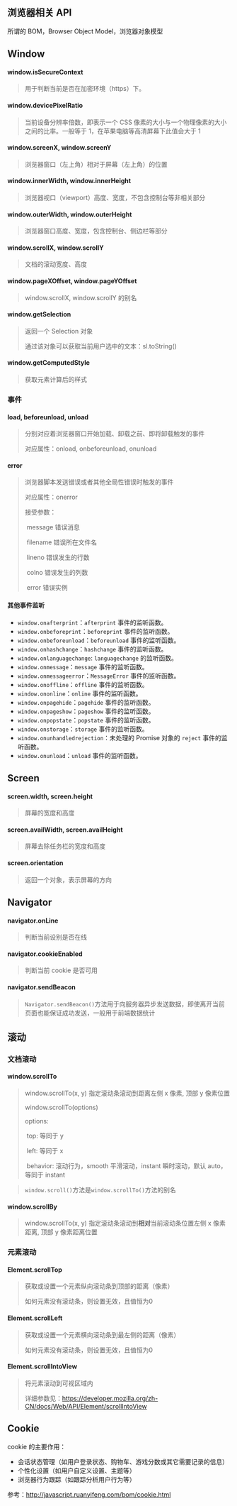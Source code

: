 ## 浏览器相关 API

所谓的 BOM，Browser Object Model，浏览器对象模型



## Window



#### window.isSecureContext

> 用于判断当前是否在加密环境（https）下。



#### window.devicePixelRatio

> 当前设备分辨率倍数，即表示一个 CSS 像素的大小与一个物理像素的大小之间的比率。一般等于 1，在苹果电脑等高清屏幕下此值会大于 1



#### window.screenX, window.screenY

> 浏览器窗口（左上角）相对于屏幕（左上角）的位置



#### window.innerWidth, window.innerHeight

> 浏览器视口（viewport）高度、宽度，不包含控制台等非相关部分



#### window.outerWidth, window.outerHeight

> 浏览器窗口高度、宽度，包含控制台、侧边栏等部分



#### window.scrollX, window.scrollY

> 文档的滚动宽度、高度



#### window.pageXOffset, window.pageYOffset

> window.scrollX, window.scrollY 的别名



#### window.getSelection

> 返回一个  Selection 对象
>
> 通过该对象可以获取当前用户选中的文本：sl.toString()



#### window.getComputedStyle

> 获取元素计算后的样式



### 事件



#### load, beforeunload, unload

> 分别对应着浏览器窗口开始加载、卸载之前、即将卸载触发的事件
>
> 对应属性：onload, onbeforeunload, onunload



#### error

> 浏览器脚本发送错误或者其他全局性错误时触发的事件
>
> 对应属性：onerror
>
> 接受参数：
>
> ​	message 错误消息
>
> ​	filename 错误所在文件名
>
> ​	lineno 错误发生的行数
>
> ​	colno 错误发生的列数
>
> ​	error 错误实例



#### 其他事件监听

- `window.onafterprint`：`afterprint` 事件的监听函数。
- `window.onbeforeprint`：`beforeprint` 事件的监听函数。
- `window.onbeforeunload`：`beforeunload` 事件的监听函数。
- `window.onhashchange`：`hashchange` 事件的监听函数。
- `window.onlanguagechange`: `languagechange` 的监听函数。
- `window.onmessage`：`message` 事件的监听函数。
- `window.onmessageerror`：`MessageError` 事件的监听函数。
- `window.onoffline`：`offline` 事件的监听函数。
- `window.ononline`：`online` 事件的监听函数。
- `window.onpagehide`：`pagehide` 事件的监听函数。
- `window.onpageshow`：`pageshow` 事件的监听函数。
- `window.onpopstate`：`popstate` 事件的监听函数。
- `window.onstorage`：`storage` 事件的监听函数。
- `window.onunhandledrejection`：未处理的 Promise 对象的 `reject` 事件的监听函数。
- `window.onunload`：`unload` 事件的监听函数。



## Screen



#### screen.width, screen.height

> 屏幕的宽度和高度



#### screen.availWidth, screen.availHeight

>  屏幕去除任务栏的宽度和高度



#### screen.orientation

> 返回一个对象，表示屏幕的方向





## Navigator



#### navigator.onLine

> 判断当前设别是否在线



#### navigator.cookieEnabled

> 判断当前 cookie 是否可用



#### navigator.sendBeacon

> `Navigator.sendBeacon()`方法用于向服务器异步发送数据，即使离开当前页面也能保证成功发送，一般用于前端数据统计





## 滚动



### 文档滚动

#### window.scrollTo

> window.scrollTo(x, y) 指定滚动条滚动到距离左侧 x 像素, 顶部 y 像素位置
>
> window.scrollTo(options)
>
> options:
>
> ​	top: 等同于 y
>
> ​	left: 等同于 x
>
> ​	behavior: 滚动行为，smooth 平滑滚动，instant 瞬时滚动，默认 auto，等同于 instant

> `window.scroll()`方法是`window.scrollTo()`方法的别名



#### window.scrollBy

> window.scrollTo(x, y) 指定滚动条滚动到**相对**当前滚动条位置左侧 x 像素距离, 顶部 y 像素距离位置



### 元素滚动

#### Element.scrollTop

> 获取或设置一个元素纵向滚动条到顶部的距离（像素）
>
> 如何元素没有滚动条，则设置无效，且值恒为0



#### Element.scrollLeft

> 获取或设置一个元素横向滚动条到最左侧的距离（像素）
>
> 如何元素没有滚动条，则设置无效，且值恒为0



#### Element.scrollIntoView

> 将元素滚动到可视区域内
>
> 详细参数见：<https://developer.mozilla.org/zh-CN/docs/Web/API/Element/scrollIntoView>





## Cookie

cookie 的主要作用：

* 会话状态管理（如用户登录状态、购物车、游戏分数或其它需要记录的信息）
* 个性化设置（如用户自定义设置、主题等）
* 浏览器行为跟踪（如跟踪分析用户行为等）

参考：<http://javascript.ruanyifeng.com/bom/cookie.html>